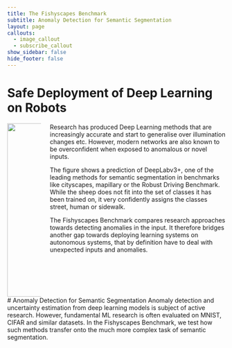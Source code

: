 ```yaml
---
title: The Fishyscapes Benchmark
subtitle: Anomaly Detection for Semantic Segmentation
layout: page
callouts:
  - image_callout
  - subscribe_callout
show_sidebar: false
hide_footer: false
---
```


# Safe Deployment of Deep Learning on Robots

<div class="columns">
<div class="column has-text-centered">
<img width="400px" src="{{ "/assets/img/illustration.svg" | relative_url }}" />
</div>
<div class="column" markdown="1">
Research has produced Deep Learning methods that are increasingly accurate and start to generalise over illumination changes etc. However, modern networks are also known to be overconfident when exposed to anomalous or novel inputs.

The figure shows a prediction of DeepLabv3+, one of the leading methods for semantic segmentation in benchmarks like cityscapes, mapillary or the Robust Driving Benchmark. While the sheep does not fit into the set of classes it has been trained on, it very confidently assigns the classes street, human or sidewalk.

The Fishyscapes Benchmark compares research approaches towards detecting anomalies in the input. It therefore bridges another gap towards deploying learning systems on autonomous systems, that by definition have to deal with unexpected inputs and anomalies.
</div>
</div>
# Anomaly Detection for Semantic Segmentation
Anomaly detection and uncertainty estimation from deep learning models is subject of active research. However, fundamental ML research is often evaluated on MNIST, CIFAR and similar datasets. In the Fishyscapes Benchmark, we test how such methods transfer onto the much more complex task of semantic segmentation.
